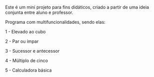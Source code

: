 Este é um mini projeto para fins didáticos, criado a partir de uma ideia conjunta entre aluno e professor.

Programa com multifuncionalidades, sendo elas:

1 - Elevado ao cubo

2 - Par ou ímpar

3 - Sucessor e antecessor

4 - Múltiplo de cinco

5 - Calculadora básica
